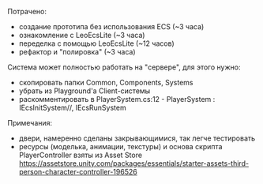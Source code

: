 Потрачено:
 - создание прототипа без использования ECS (~3 часа)
 - ознакомление с LeoEcsLite (~3 часа)
 - переделка с помощью LeoEcsLite (~12 часов)
 - рефактор и "полировка" (~3 часа)

Система может полностью работать на "сервере", для этого нужно:
 - скопировать папки Common, Components, Systems
 - убрать из Playground'a Client-системы
 - раскомментировать в PlayerSystem.cs:12 - PlayerSystem : IEcsInitSystem//, IEcsRunSystem

Примечания:
 - двери, намеренно сделаны закрывающимися, так легче тестировать
 - ресурсы (моделька, анимации, текстуры) и основа скрипта PlayerController взяты из Asset Store
 https://assetstore.unity.com/packages/essentials/starter-assets-third-person-character-controller-196526
